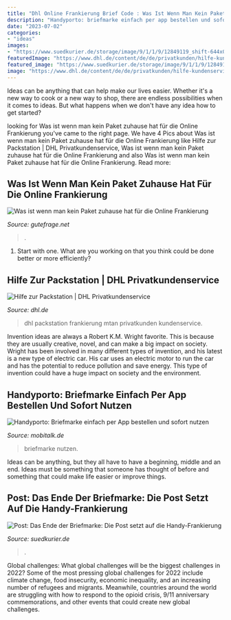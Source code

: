 ```yaml
---
title: "Dhl Online Frankierung Brief Code : Was Ist Wenn Man Kein Paket Zuhause Hat Für Die Online Frankierung"
description: "Handyporto: briefmarke einfach per app bestellen und sofort nutzen"
date: "2023-07-02"
categories:
- "ideas"
images:
- "https://www.suedkurier.de/storage/image/9/1/1/9/12849119_shift-644x0_1wmQwp_XFoOlA.jpg"
featuredImage: "https://www.dhl.de/content/de/de/privatkunden/hilfe-kundenservice/packstation/_jcr_content/par/responsivegrid_1623348822/responsivepar/imagetop6columns_1919662210/image/img.sly.1556184537317.410.medium.jpg"
featured_image: "https://www.suedkurier.de/storage/image/9/1/1/9/12849119_shift-644x0_1wmQwp_XFoOlA.jpg"
image: "https://www.dhl.de/content/de/de/privatkunden/hilfe-kundenservice/packstation/_jcr_content/par/responsivegrid_1623348822/responsivepar/imagetop6columns_1919662210/image/img.sly.1556184537317.410.medium.jpg"
---
```



Ideas can be anything that can help make our lives easier. Whether it's a new way to cook or a new way to shop, there are endless possibilities when it comes to ideas. But what happens when we don't have any idea how to get started? 

	

		
looking for Was ist wenn man kein Paket zuhause hat für die Online Frankierung you've came to the right page. We have 4 Pics about Was ist wenn man kein Paket zuhause hat für die Online Frankierung like Hilfe zur Packstation | DHL Privatkundenservice, Was ist wenn man kein Paket zuhause hat für die Online Frankierung and also Was ist wenn man kein Paket zuhause hat für die Online Frankierung. Read more:
		
    
## Was Ist Wenn Man Kein Paket Zuhause Hat Für Die Online Frankierung

<img loading=lazy src="https://images.gutefrage.net/media/fragen/bilder/was-ist-wenn-man-kein-paket-zuhause-hat-fuer-die-online-frankierung/0_big.png?v=1578842966000" onerror="this.onerror=null;this.src='https://tse2.mm.bing.net/th?id=OIP.r-hHH3rMYNoHPXeqczOWRgAAAA&amp;pid=15.1';" alt="Was ist wenn man kein Paket zuhause hat für die Online Frankierung">

_Source: gutefrage.net_

>. 

	

1. Start with one. What are you working on that you think could be done better or more efficiently?

    
## Hilfe Zur Packstation | DHL Privatkundenservice

<img loading=lazy src="https://www.dhl.de/content/de/de/privatkunden/hilfe-kundenservice/packstation/_jcr_content/par/responsivegrid_1623348822/responsivepar/imagetop6columns_1919662210/image/img.sly.1556184537317.410.medium.jpg" onerror="this.onerror=null;this.src='https://tse4.mm.bing.net/th?id=OIP.J4qEvCK5NibpNdp0xQ_35wAAAA&amp;pid=15.1';" alt="Hilfe zur Packstation | DHL Privatkundenservice">

_Source: dhl.de_

>dhl packstation frankierung mtan privatkunden kundenservice. 

	

Invention ideas are always a Robert K.M. Wright favorite. This is because they are usually creative, novel, and can make a big impact on society. Wright has been involved in many different types of invention, and his latest is a new type of electric car. His car uses an electric motor to run the car and has the potential to reduce pollution and save energy. This type of invention could have a huge impact on society and the environment.

    
## Handyporto: Briefmarke Einfach Per App Bestellen Und Sofort Nutzen

<img loading=lazy src="https://i1.wp.com/www.mobitalk.de/wp-content/uploads/2020/11/Post-App-Porto-1.jpg?resize=696%2C619&amp;ssl=1" onerror="this.onerror=null;this.src='https://tse2.mm.bing.net/th?id=OIP.T2sRs8oG_qHegDeCsLCwBAHaGl&amp;pid=15.1';" alt="Handyporto: Briefmarke einfach per App bestellen und sofort nutzen">

_Source: mobitalk.de_

>briefmarke nutzen. 

	

Ideas can be anything, but they all have to have a beginning, middle and an end. Ideas must be something that someone has thought of before and something that could make life easier or improve things.

    
## Post: Das Ende Der Briefmarke: Die Post Setzt Auf Die Handy-Frankierung

<img loading=lazy src="https://www.suedkurier.de/storage/image/9/1/1/9/12849119_shift-644x0_1wmQwp_XFoOlA.jpg" onerror="this.onerror=null;this.src='https://tse4.mm.bing.net/th?id=OIP.xsj67SlEglnpasgTgCFcXAHaEl&amp;pid=15.1';" alt="Post: Das Ende der Briefmarke: Die Post setzt auf die Handy-Frankierung">

_Source: suedkurier.de_

>. 

	

Global challenges: What global challenges will be the biggest challenges in 2022?
Some of the most pressing global challenges for 2022 include climate change, food insecurity, economic inequality, and an increasing number of refugees and migrants. Meanwhile, countries around the world are struggling with how to respond to the opioid crisis, 9/11 anniversary commemorations, and other events that could create new global challenges.

